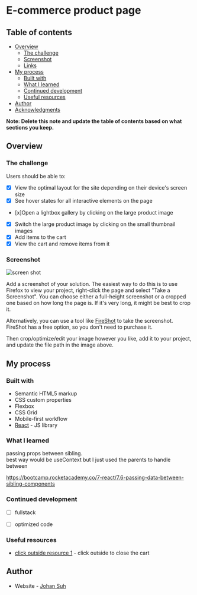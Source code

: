 


#  E-commerce product page 

## Table of contents

- [Overview](#overview)
  - [The challenge](#the-challenge)
  - [Screenshot](#screenshot)
  - [Links](#links)
- [My process](#my-process)
  - [Built with](#built-with)
  - [What I learned](#what-i-learned)
  - [Continued development](#continued-development)
  - [Useful resources](#useful-resources)
- [Author](#author)
- [Acknowledgments](#acknowledgments)

**Note: Delete this note and update the table of contents based on what sections you keep.**

## Overview

### The challenge

Users should be able to:

- [x] View the optimal layout for the site depending on their device's screen size
- [x] See hover states for all interactive elements on the page
- [x]Open a lightbox gallery by clicking on the large product image
- [x] Switch the large product image by clicking on the small thumbnail images
- [x] Add items to the cart
- [x] View the cart and remove items from it

### Screenshot

![screen shot](blob:https://www.flickr.com/0cfff86b-28ff-4f08-aada-e844be3fae50)

Add a screenshot of your solution. The easiest way to do this is to use Firefox to view your project, right-click the page and select "Take a Screenshot". You can choose either a full-height screenshot or a cropped one based on how long the page is. If it's very long, it might be best to crop it.

Alternatively, you can use a tool like [FireShot](https://getfireshot.com/) to take the screenshot. FireShot has a free option, so you don't need to purchase it. 

Then crop/optimize/edit your image however you like, add it to your project, and update the file path in the image above.




## My process

### Built with

- Semantic HTML5 markup
- CSS custom properties
- Flexbox
- CSS Grid
- Mobile-first workflow
- [React](https://reactjs.org/) - JS library


### What I learned

passing props between sibling.   
best way would be useContext but I just used the parents to handle between 

https://bootcamp.rocketacademy.co/7-react/7.6-passing-data-between-sibling-components

### Continued development
 - [ ] fullstack
 - [ ] optimized code




### Useful resources

- [click outside resource 1](https://www.youtube.com/watch?v=eWO1b6EoCnQ) - click outside to close the cart


## Author

- Website - [Johan Suh](https://johansuh.com)


